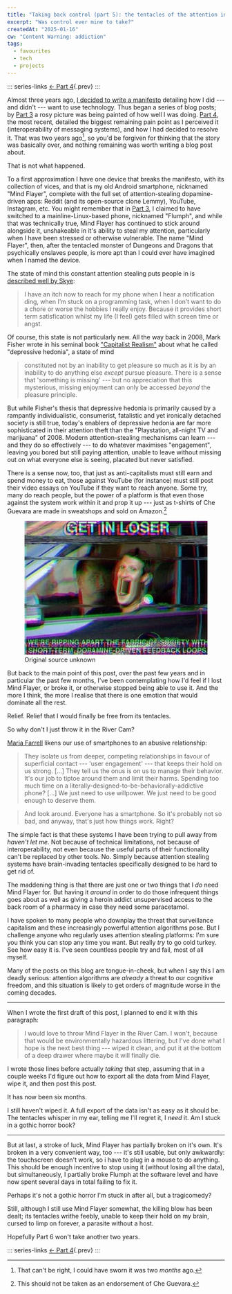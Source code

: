 ```yaml
---
title: "Taking back control (part 5): the tentacles of the attention industry"
excerpt: "Was control ever mine to take?"
createdAt: "2025-01-16"
cw: "Content Warning: addiction"
tags:
  - favourites
  - tech
  - projects
---
```


::: series-links
[← Part 4](/blog/0008-taking-back-control-4/){.prev}
:::

Almost three years ago, [I decided to write a
manifesto](https://ellie.clifford.lol/blog/0003-taking-back-control-1/)
detailing how I did --- and didn't --- want to use technology. Thus began a
series of blog posts; by [Part
3](https://ellie.clifford.lol/blog/0007-taking-back-control-3/) a rosy picture
was being painted of how well I was doing. [Part
4](https://ellie.clifford.lol/blog/0008-taking-back-control-4/), the most
recent, detailed the biggest remaining pain point as I perceived it
(interoperability of messaging systems), and how I had decided to resolve it.
That was two years ago[^two], so you'd be forgiven for thinking that the story
was basically over, and nothing remaining was worth writing a blog post about.

[^two]: That can't be right, I could have sworn it was two _months_ ago.

That is not what happened.

To a first approximation I have one device that breaks the manifesto, with its
collection of vices, and that is my old Android smartphone, nicknamed "Mind
Flayer", complete with the full set of attention-stealing dopamine-driven apps:
Reddit (and its open-source clone Lemmy), YouTube, Instagram, etc. You might
remember that in [Part
3](https://ellie.clifford.lol/blog/0007-taking-back-control-3/), I claimed to
have switched to a mainline-Linux-based phone, nicknamed "Flumph", and while
that was technically true, Mind Flayer has continued to stick around alongside
it, unshakeable in it's ability to steal my attention, particularly when I have
been stressed or otherwise vulnerable. The name "Mind Flayer", then, after the
tentacled monster of Dungeons and Dragons that psychically enslaves people, is
more apt than I could ever have imagined when I named the device.

The state of mind this constant attention stealing puts people in is [described
well by Skye](https://skye.purchasethe.uk/blog/digital-detox/):

> I have an itch now to reach for my phone when I hear a notification ding,
> when I’m stuck on a programming task, when I don’t want to do a chore or
> worse the hobbies I really enjoy. Because it provides short term
> satisfication whilst my life (I feel) gets filled with screen time or angst.

Of course, this state is not particularly new. All the way back in 2008,
Mark Fisher wrote in his seminal book ["Capitalist
Realism"](https://en.wikipedia.org/wiki/Capitalist_Realism) about what he
called "depressive hedonia", a state of mind

> constituted not by an inability to get pleasure so much as it is by an
inability to do anything else *except* pursue pleasure. There is a sense that
'something is missing' --- but no appreciation that this mysterious, missing
enjoyment can only be accessed *beyond* the pleasure principle.

But while Fisher's thesis that depressive hedonia is primarily caused by a
rampantly individualistic, consumerist, fatalistic and yet ironically detached
society is still true, today's enablers of depressive hedonia are far more
sophisticated in their attention theft than the "Playstation, all-night TV and
marijuana" of 2008. Modern attention-stealing mechanisms can learn --- and they
do so effectively --- to do whatever maximises "engagement", leaving you bored
but still paying attention, unable to leave without missing out on what
everyone else is seeing, placated but never satisfied.

There is a sense now, too, that just as anti-capitalists must still earn
and spend money to eat, those against YouTube (for instance) must still post
their video essays on YouTube if they want to reach anyone. Some try, many do
reach people, but the power of a platform is that even those against the system
work within it and prop it up --- just as t-shirts of Che Guevara are made in
sweatshops and sold on Amazon.[^che]

[^che]: This should not be taken as an endorsement of Che Guevara.

<figure>
<img src="./meme.jpg"
     alt="A meme of Mark Zuckerberg in a car saying 'Get in loser, we're
          ripping apart the fabric of society with short-term dopamine-driven
          feedback loops'">
<figcaption>
Original source unknown
</figcaption>
</figure>

But back to the main point of this post, over the past few years and in
particular the past few months, I've been contemplating how I'd feel if I lost
Mind Flayer, or broke it, or otherwise stopped being able to use it. And the
more I think, the more I realise that there is one emotion that would dominate
all the rest.

Relief. Relief that I would finally be free from its tentacles.

So why don't I just throw it in the River Cam?

[Maria
Farrell](https://conversationalist.org/2019/09/13/feminism-explains-our-toxic-relationships-with-our-smartphones/)
likens our use of smartphones to an abusive relationship:

> They isolate us from deeper, competing relationships in favour of
> superficial contact --- 'user engagement' --- that keeps their hold on us
> strong. [...] They tell us the onus is on us to manage their behavior. It's our job to
> tiptoe around them and limit their harms. Spending too much time on a
> literally-designed-to-be-behaviorally-addictive phone? [...] We just need
> to use willpower. We just need to be good enough to deserve them.

> And look around. Everyone has a smartphone. So it's probably not so bad, and
> anyway, that's just how things work. Right?

The simple fact is that these systems I have been trying to pull away
from *haven't let me.* Not because of technical limitations, not because of
interoperability, not even because the useful parts of their functionality
can't be replaced by other tools. No. Simply because attention stealing systems
have brain-invading tentacles specifically designed to be hard to get rid of.

The maddening thing is that there are just one or two things that I _do_ need
Mind Flayer for. But having it _around_ in order to do those infrequent things
goes about as well as giving a heroin addict unsupervised access to the back
room of a pharmacy in case they need some paracetamol.

I have spoken to many people who downplay the threat that surveillance
capitalism and these increasingly powerful attention algorithms pose. But I
challenge anyone who regularly uses attention stealing platforms: I'm sure you
think you can stop any time you want. But really _try_ to go cold turkey. See
how easy it is. I've seen countless people try and fail, most of all myself.

Many of the posts on this blog are tongue-in-cheek, but when I say this I am
deadly serious: attention algorithms are _already_ a threat to our cognitive
freedom, and this situation is likely to get orders of magnitude worse in the
coming decades.

---

When I wrote the first draft of this post, I planned to end it with this
paragraph:

> I would love to throw Mind Flayer in the River Cam. I won't, because that
> would be environmentally hazardous littering, but I've done what I hope is
> the next best thing --- wiped it clean, and put it at the bottom of a deep
> drawer where maybe it will finally die.

I wrote those lines before actually _taking_ that step, assuming that in a
couple weeks I'd figure out how to export all the data from Mind Flayer, wipe
it, and then post this post.

It has now been six months.

I still haven't wiped it. A full export of the data isn't as easy as it should
be. The tentacles whisper in my ear, telling me I'll regret it, I _need_ it. Am
I stuck in a gothic horror book?

---

But at last, a stroke of luck, Mind Flayer has partially broken on it's own.
It's broken in a very convenient way, too --- it's still usable, but only
awkwardly: the touchscreen doesn't work, so i have to plug in a mouse to do
anything. This should be enough incentive to stop using it (without losing all
the data), but simultaneously, I partially broke Flumph at the software level
and have now spent several days in total failing to fix it.

Perhaps it's not a gothic horror I'm stuck in after all, but a tragicomedy?

Still, although I still use Mind Flayer somewhat, the killing blow has been
dealt; its tentacles writhe feebly, unable to keep their hold on my brain,
cursed to limp on forever, a parasite without a host.

Hopefully Part 6 won't take another two years.

::: series-links
[← Part 4](/blog/0008-taking-back-control-4/){.prev}
:::
